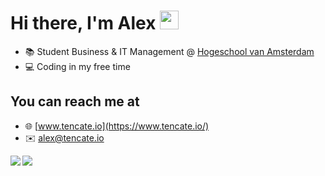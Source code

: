 # Hi there, I'm Alex <img src="https://raw.githubusercontent.com/MartinHeinz/MartinHeinz/master/wave.gif" width="30px">

* 📚 Student Business & IT Management @ [Hogeschool van Amsterdam](https://www.hva.nl/)
* 💻 Coding in my free time

## You can reach me at

* 🌐 [www.tencate.io](https://www.tencate.io/)
* ✉️ [alex@tencate.io](mailto:alex@tencate.io?subject=[GitHub]%20Source%20Han%20Sans)
      
<img align="left" src="https://github-readme-stats.vercel.app/api/top-langs/?alextencate&theme=<THEME_NAME>" />
<img align="left" src="https://github-readme-stats.vercel.app/api/pin/?alextencate&theme=<THEME_NAME>" />

<!--
**alextencate/alextencate** is a ✨ _special_ ✨ repository because its `README.md` (this file) appears on your GitHub profile.

Here are some ideas to get you started:

- 🔭 I’m currently working on ...
- 🌱 I’m currently learning ...
- 👯 I’m looking to collaborate on ...
- 🤔 I’m looking for help with ...
- 💬 Ask me about ...
- 📫 How to reach me: ...
- 😄 Pronouns: ...
- ⚡ Fun fact: ...
-->
